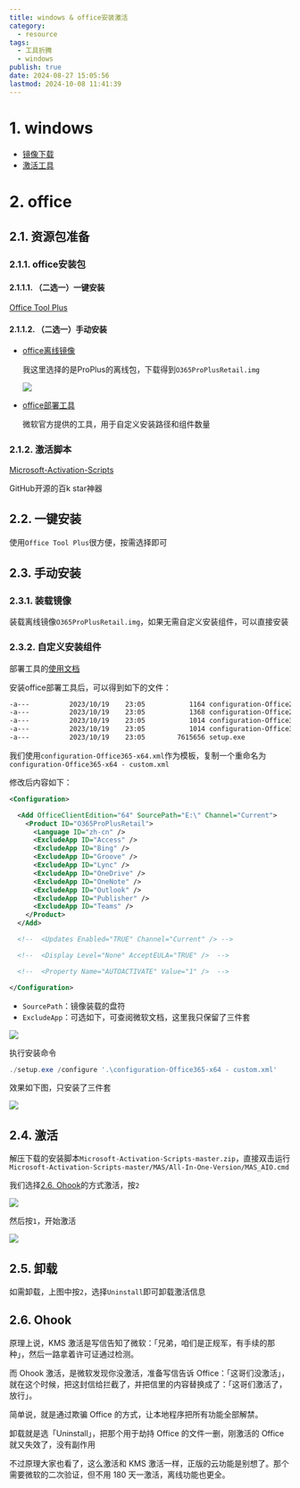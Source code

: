 ```yaml
---
title: windows & office安装激活
category:
  - resource
tags:
  - 工具折腾
  - windows
publish: true
date: 2024-08-27 15:05:56
lastmod: 2024-10-08 11:41:39
---
```

# 1. windows

+ [镜像下载](https://hellowindows.cn/)
+ [激活工具](https://cmwtat.cloudmoe.com/cn.html)


# 2. office

## 2.1. 资源包准备

### 2.1.1. office安装包

#### 2.1.1.1. （二选一）一键安装
[Office Tool Plus](https://otp.landian.vip/)

#### 2.1.1.2. （二选一）手动安装

+ [office离线镜像](https://massgrave.dev/office_c2r_links.html)

  我这里选择的是ProPlus的离线包，下载得到`O365ProPlusRetail.img`

  ![](/_assets/ad0ac37064292740d0959f79aeda01d8_MD5.png)

+ [office部署工具](https://www.microsoft.com/en-us/download/details.aspx?id=49117)

  微软官方提供的工具，用于自定义安装路径和组件数量

  

### 2.1.2. 激活脚本 

[Microsoft-Activation-Scripts](https://github.com/massgravel/Microsoft-Activation-Scripts)

GitHub开源的百k star神器


## 2.2. 一键安装

使用`Office Tool Plus`很方便，按需选择即可



## 2.3. 手动安装
### 2.3.1. 装载镜像

装载离线镜像`O365ProPlusRetail.img`，如果无需自定义安装组件，可以直接安装

### 2.3.2. 自定义安装组件

部署工具的[使用文档](https://learn.microsoft.com/zh-cn/deployoffice/office-deployment-tool-configuration-options#product-element)

安装office部署工具后，可以得到如下的文件：

```bash
-a---          2023/10/19    23:05           1164 configuration-Office2019Enterprise.xml
-a---          2023/10/19    23:05           1368 configuration-Office2021Enterprise.xml
-a---          2023/10/19    23:05           1014 configuration-Office365-x64.xml
-a---          2023/10/19    23:05           1014 configuration-Office365-x86.xml
-a---          2023/10/19    23:05        7615656 setup.exe
```

我们使用`configuration-Office365-x64.xml`作为模板，复制一个重命名为`configuration-Office365-x64 - custom.xml`

修改后内容如下：

```xml
<Configuration>

  <Add OfficeClientEdition="64" SourcePath="E:\" Channel="Current">
    <Product ID="O365ProPlusRetail">
      <Language ID="zh-cn" />
      <ExcludeApp ID="Access" />
      <ExcludeApp ID="Bing" />
      <ExcludeApp ID="Groove" />
      <ExcludeApp ID="Lync" />
      <ExcludeApp ID="OneDrive" />
      <ExcludeApp ID="OneNote" />
      <ExcludeApp ID="Outlook" />
      <ExcludeApp ID="Publisher" />
      <ExcludeApp ID="Teams" />
    </Product>
  </Add>

  <!--  <Updates Enabled="TRUE" Channel="Current" /> -->

  <!--  <Display Level="None" AcceptEULA="TRUE" />  -->

  <!--  <Property Name="AUTOACTIVATE" Value="1" />  -->

</Configuration>
```

- `SourcePath`：镜像装载的盘符
- `ExcludeApp`：可选如下，可查阅微软文档，这里我只保留了三件套

![](/_assets/46689e7e5f87f9d3af95ec2e81a5d635_MD5.png)

执行安装命令

```powershell
./setup.exe /configure '.\configuration-Office365-x64 - custom.xml'
```

效果如下图，只安装了三件套

![](/_assets/3f76cbba47c5b23e1074f7ee7f9f4e96_MD5.png)



## 2.4. 激活

解压下载的安装脚本`Microsoft-Activation-Scripts-master.zip`，直接双击运行`Microsoft-Activation-Scripts-master/MAS/All-In-One-Version/MAS_AIO.cmd`

我们选择[2.6. Ohook](03%20Resource/windows%20&%20office安装激活.md#2.6.%20Ohook)的方式激活，按`2`

![](/_assets/5261e2978a3415c8c415d6b527ed533c_MD5.png)

然后按`1`，开始激活

![](/_assets/9dcc693246e28f965d57b014a91aa705_MD5.png)

## 2.5. 卸载

如需卸载，上图中按`2`，选择`Uninstall`即可卸载激活信息

## 2.6. Ohook

原理上说，KMS 激活是写信告知了微软：「兄弟，咱们是正规军，有手续的那种」，然后一路拿着许可证通过检测。

而 Ohook 激活，是微软发现你没激活，准备写信告诉 Office：「这哥们没激活」，就在这个时候，把这封信给拦截了，并把信里的内容替换成了：「这哥们激活了，放行」。

简单说，就是通过欺骗 Office 的方式，让本地程序把所有功能全部解禁。

卸载就是选「Uninstall」，把那个用于劫持 Office 的文件一删，刚激活的 Office 就又失效了，没有副作用

不过原理大家也看了，这么激活和 KMS 激活一样，正版的云功能是别想了。那个需要微软的二次验证，但不用 180 天一激活，离线功能也更全。